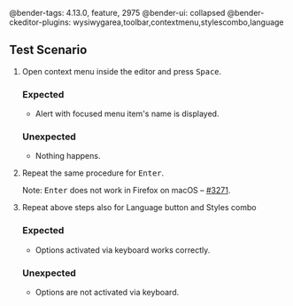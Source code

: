 @bender-tags: 4.13.0, feature, 2975
@bender-ui: collapsed
@bender-ckeditor-plugins: wysiwygarea,toolbar,contextmenu,stylescombo,language

## Test Scenario

1. Open context menu inside the editor and press <kbd>Space</kbd>.
	### Expected

	* Alert with focused menu item's name is displayed.

	### Unexpected

	* Nothing happens.
2. Repeat the same procedure for <kbd>Enter</kbd>.

	Note: <kbd>Enter</kbd> does not work in Firefox on macOS – [#3271](https://github.com/ckeditor/ckeditor-dev/issues/3271).
3. Repeat above steps also for Language button and Styles combo
	### Expected

	* Options activated via keyboard works correctly.

	### Unexpected

	* Options are not activated via keyboard.
